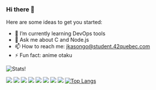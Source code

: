 ### Hi there 👋

Here are some ideas to get you started:

- 🌱 I’m currently learning DevOps tools
- 💬 Ask me about C and Node.js
- 📫 How to reach me: jkasongo@student.42quebec.com
- ⚡ Fun fact: anime otaku

![Stats!](https://github-readme-stats.vercel.app/api?username=josiaskas&count_private=true)

![](https://img.shields.io/badge/C-404D59?style=for-the-badge)
![](https://img.shields.io/badge/JavaScript-F7DF1E?style=for-the-badge&logo=javascript&logoColor=black)
![](https://img.shields.io/badge/Typescript-2f74c0?style=for-the-badge&logo=typescript&logoColor=white)
![](https://img.shields.io/badge/Node.js-43853D?style=for-the-badge&logo=node.js&logoColor=white)
![](https://img.shields.io/badge/Express.js-404D59?style=for-the-badge)
![](https://img.shields.io/badge/Jest-944058?style=for-the-badge&logo=jest&logoColor=white)
![](https://img.shields.io/badge/Python-F7DF1E?style=for-the-badge&logo=python&logoColor=blue)
![](https://img.shields.io/badge/Php-black?style=for-the-badge&logo=php&logoColor=blue)
[![Top Langs](https://github-readme-stats.vercel.app/api/top-langs/?username=josiaskas&langs_count=12&count_private=true)](https://github.com/anuraghazra/github-readme-stats)
